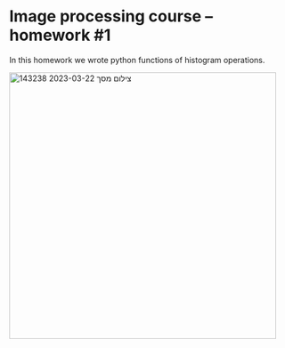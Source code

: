 # Image processing course – homework #1
In this homework we wrote python functions of histogram operations.

<img width="479" alt="צילום מסך 2023-03-22 143238" src="https://user-images.githubusercontent.com/100043559/226906322-1002eff5-c183-4e3c-96e7-5ffafda35694.png">

